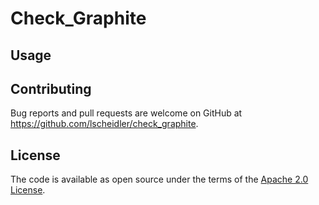 # Check\_Graphite

## Usage

## Contributing

Bug reports and pull requests are welcome on GitHub at https://github.com/lscheidler/check_graphite.

## License

The code is available as open source under the terms of the [Apache 2.0 License](http://opensource.org/licenses/Apache-2.0).
